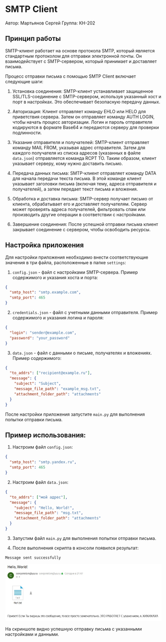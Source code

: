 SMTP Client
===========

Автор: Мартьянов Сергей 
Группа: КН-202

Принцип работы
--------------

SMTP-клиент работает на основе протокола SMTP, который является стандартным протоколом для отправки электронной почты. Он взаимодействует с SMTP-сервером, который принимает и доставляет письма.

Процесс отправки письма с помощью SMTP Client включает следующие шаги:

1.  Установка соединения: SMTP-клиент устанавливает защищенное SSL/TLS-соединение с SMTP-сервером, используя указанный хост и порт в настройках. Это обеспечивает безопасную передачу данных.
    
2.  Авторизация: Клиент отправляет команду EHLO или HELO для приветствия сервера. Затем он отправляет команду AUTH LOGIN, чтобы начать процесс авторизации. Логин и пароль отправителя кодируются в формате Base64 и передаются серверу для проверки подлинности.
    
3.  Указание отправителя и получателей: SMTP-клиент отправляет команду MAIL FROM, указывая адрес отправителя. Затем для каждого получателя из списка адресов (указанных в файле `data.json`) отправляется команда RCPT TO. Таким образом, клиент указывает серверу, кому нужно доставить письмо.
    
4.  Передача данных письма: SMTP-клиент отправляет команду DATA для начала передачи текста письма. В этой команде клиент указывает заголовки письма (включая тему, адреса отправителя и получателей), а затем передает текст письма и вложения.
    
5.  Обработка и доставка письма: SMTP-сервер получает письмо от клиента, обрабатывает его и доставляет получателям. Сервер может проверять адреса получателей, фильтровать спам или производить другие операции в соответствии с настройками.
    
6.  Завершение соединения: После успешной отправки письма клиент закрывает соединение с сервером, чтобы освободить ресурсы.
    

Настройка приложения
--------------------

Для настройки приложения необходимо внести соответствующие значения в три файла, расположенные в папке `settings`:

1.  `config.json` - файл с настройками SMTP-сервера. Пример содержимого и указания хоста и порта:

```json
{
  "smtp_host": "smtp.example.com", 
  "smtp_port": 465
}
```

2.  `credentials.json` - файл с учетными данными отправителя. Пример содержимого и указания логина и пароля:

```json
{   
  "login": "sender@example.com",   
  "password": "your_password" 
}
```

3.  `data.json` - файл с данными о письме, получателях и вложениях. Пример содержимого:

```json
{   
  "to_addrs": ["recipient@example.ru"],   
  "message": {     
    "subject": "Subject",    
    "message_file_path": "example_msg.txt",     
    "attachment_folder_path": "attachments"
  }
}
```
После настройки приложения запустите `main.py` для выполнения попытки отправки письма.   


Пример использования:
--------------

1.  Настроим файл `config.json`:

```json
{     
  "smtp_host": "smtp.yandex.ru",     
  "smtp_port": 465
}
```

2.  Настроим файл `data.json`:

```json
{   
  "to_addrs": ["мой адрес"],   
  "message": {     
    "subject": "Hello, World!",     
    "message_file_path": "msg.txt",     
    "attachment_folder_path": "attachments"
  }
}
```
3.  Запустим файл `main.py` для выполнения попытки отправки письма.
    
4.  После выполнения скрипта в консоли появился результат:

```shell
Message sent successfully
```

![SMTP Client Result](usage.jpg)

На скриншоте видно успешную отправку письма с указанными настройками и данными.
